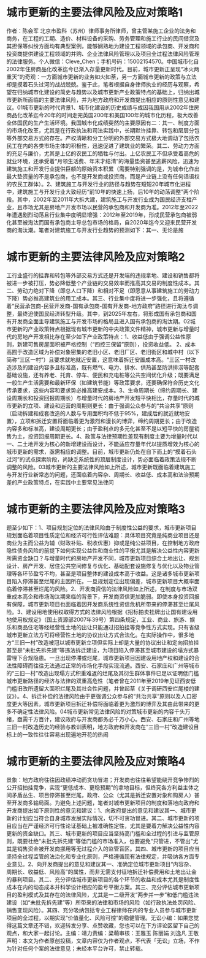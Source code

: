 # 城市更新的主要法律风险及应对策略1

作者：陈会军 北京市盈科（苏州）律师事务所律师，曾主管某施工企业的法务和商务，在工程的工期、造价、材料设备的采购、劳务管理和施工行业的民间借贷及其担保等纠纷方面均有典型案例，能够娴熟地为建设工程领域的承包商、开发商和投资商提供建设工程领域的并购、企业法律风险管理以及项目全过程法律风险管理的法律服务。个人微信：Cleve_Chen；手机号码：15002154570。中国城市化自2002年住房商品化改革迄今已渐入存量更新时代。目前，城市更新正呈现“冰火两重天”的奇观：一方面城市更新的业务如火如荼，另一方面城市更新的政策与立法却是摸着石头过河的战战兢兢。鉴于此，笔者根据自身律师执业的经历与观察，希望在归纳城市化建设的简史与趋势以及城市更新产业政策特点的基础上，归纳出城市更新所面临的主要法律风险，并为地方政府和开发商提出相应的原则性意见和建议。01城市更新的时代背景1、城市化建设的历史成绩与成因我国用从2002年住房商品化改革迄今20年的时间走完英国200年和美国100年的城市化历程，极大改善全体国民的生产生活环境。我国城市化成绩斐然的主要原因有二：其一、制度方面的市场化改革，尤其是在行政执法和司法实践中，长期默许挂靠、转包和层层分包等外部交易方式的存在。产权清晰和分工分明的外部交易方式极大地调动了包括农民工在内的各类市场主体的积极性，迅速促进了建筑业的繁荣。其二、劳动力方面的充足与廉价，尤其是上亿的农民工的牺牲与付出。上亿农民工不但承受着高危的就业环境，还承受着“月领生活费、年末才结清”的海量垫资甚至逃薪风险，迅速为建筑施工和开发行业提供巨额的原始资本积累（需要特别强调的是，为城市化作出最大垫资量的不是承包商，也不是开发商或投资商，而是产业链上没有任何话语权的农民工群体）。2、建筑施工与开发行业的路径与趋势在短短20年城市化进程中，建筑施工与开发行业大致经历“前10年的快速上扬，后10年的动荡调整”两个阶段。其中，2002年至2011年大拆大建，建筑施工与开发行业成为国民经济支柱产业，且市场尤其是房地产开发市场以民营的承包商和开发商为准。2012年至2022年遭遇剧烈动荡且行业集中度明显增强：2012年至2019年，形成民营承包商被弱化甚至被淘汰而国有承包商主导总包市场的格局，自2020年迄今又迎来民营开发商的淘汰潮。笔者对建筑施工与开发行业趋势的预测如下：其一、无论是施

# 城市更新的主要法律风险及应对策略2

工行业盛行的挂靠和转包等外部交易方式还是开发端的违规拿地、建设和销售都将被进一步被打压，势必降低整个产业链的交易效率而推高其交易的制度性成本。其二、劳动力绝对下降（即总人口下降）和相对不足（即愿意从事建筑施工的劳动力下降）势必推高建筑业的用工成本。其三、行业集中度将进一步强化，且将遵循着“民营承包商-民营开发商-国有承包商-国有开发商-地方政府”路径进行淘汰与调整，最终迫使国民经济转型升级。其中，到2025年左右，将形成国有承包商和国有开发商全面主导建筑施工与开发市场的格局且进入国有承包商的淘汰期。02城市更新的产业政策特点根据现有城市更新的中央政策文件精神，城市更新与增量时代的房地产开发相比存在至少如下产业政策特点：1、收益低由于强调公益性原则，新建可售房屋面积被严格控制（“四控三保留”原则），投资收益低。 2、成本高囿于改造区域为补偿对象密集的老旧小区、老旧厂区、老旧街区和城中村（以下简称“三区一村”）且要求就地就近安置，这意味着拆迁安置成本高。“三区一村改造涉及的建设内容多且标准高，既有燃气、电力、排水、供热甚至防洪排涝等配套基础设施，还有养老、托育、停车、便民和充电桩等公共空间优化升级；既要满足一般生产生活需要和最新环保（如建筑节能）等政策要求，还要确保符合历史文化传承要求，这些内容和要求势必推高建安成本。3、生命周期长（缔约周期长、建设周期长和投资回报周期长）与增量时代的房地产开发短平快相比，存量时代的城市更新的立项、建设和运营的周期则更长：由于强调公众参与的“共治共享”原则（启动拆建和成套改造的人数与专用面积均不低于95%，建成后的就近就地安置），立项和拆迁安置将面临着更为激烈和漫长的博弈，缔约周期更长；由于改造内容多和标准高，建设周期更长；由于盈利点的多元化甚至不是以短平快的房屋销售为主，投资回报周期更长。4、政策与法律预期性差现有制度主要为增量时代以一、二土地开发为核心的新增建设而设计，不能适应存量年代以提质增效为核心的城市更新的需求，亟需相应的调整。目前，城市更新仍处在自下而上的“摸着石头过河”的试点探索阶段，尚缺乏系统性的顶层制度设计，势必面临着政策法规不断调整的风险。03城市更新的主要法律风险如上所述，城市更新既面临着建筑施工与开发行业新常态的问题，还面临着内容杂、周期长、收益低、成本高和法治预期差的产业政策特点，在实践中主要常见法律问

# 城市更新的主要法律风险及应对策略3

题至少如下：1、项目规划定位的法律风险由于制度性公益的要求，城市更新项目规划面临着项目性质定位和经济可行性评估难题：具体项目究竟是纯商业项目还是商业为主而公益为辅（财政补贴、税收优惠）抑或是纯公益项目，在控制地方政府隐性债务风险的前提下如何实现公益性和商业性的平衡尤其是解决公益性内容更新所需资金缺口？与增量时代的房地产开发不同，城市更新项目综合土地出让、规划设计、房产开发、居住公共空间修复与优化、基础配套设施修复与优化以及物业管理等各环节盈亏不均，甚至是项目整体的建设成本高于收益。这是诸多城市更新项目陷入停滞甚至烂尾的主因所在。一旦规划定位出现偏差，城市更新项目大概率面临着停滞甚至烂尾的风险。2、开发商资信的法律风险如上所述，在制度与市场双重成本高企和市场淘汰期来临的背景下，开发商资信更加脆弱。即使本身投资回报有保障，城市更新项目也面临着因开发商系统性资信危机所带来的停滞甚至烂尾风险。3、建设用地使用权取得方式的法律风险根据《招标拍卖挂牌出让国有建设用地使用权规定》（国土资源部2007年39号）第四条规定，工业、商业、旅游、娱乐和商品住宅等经经营性土地的出让只能通过招拍挂等竞争性方式实现。只有省级城市更新立法方可将经营性土地的协议出让方式合法化。在实际操作中，很多地方“三旧一村”改造被冠以城市更新立项但实际上却是大量的协议出让和定向招拍挂甚至是“未批先拆先建”等违法拆迁建设，为项目陷入停滞甚至城市建设的塌方式暴雷埋下合规隐患。一旦出现停滞或烂尾，城市更新项目因建设用地产权和建设的合法性障碍而往往无法通过正常的市场化手段实现流通。西安、石家庄和广州等城市的“三旧一村”改造出现塌方式积重难返的烂尾及其衍生群体事件已足以证明低门槛城市更新路径的经济与法律的双重高危性（笔者曾在2011年至2019年见证西安低门槛旧改所遗留大面积烂尾及其社会性问题，并曾起草《关于调研西安烂尾楼的建议》）。4、拆迁补偿的法律风险由于更强调公众参与的“共治共享”原则以及人口密度更大等因素，城市更新项目拆迁补偿将面临着更为激烈的博弈及其由此带来的更多不确定性法律风险。04城市更新常见法律风险的对策城市更新的内容千头万绪，亟需千方百计，建议政府与开发商都务必千万小心。西安、石家庄和广州等地三旧一村改造历史的经验与教训表明，地方政府和开发商在“三旧一村”改造建设目标上的一致性往往容易出现遍地开花的热闹

# 城市更新的主要法律风险及应对策略4

景象：地方政府往往因政绩冲动而贪功冒进；开发商也往往希望能绕开竞争惨烈的公开招拍挂竞争，实现“更低成本、更稳预期”的拿地目标，但终究各方利益主体之间矛盾丛生、项目停滞甚至烂尾，政府、公众（尤其是拆迁安置对象和购房人）甚至开发商多输局面。为避免上述问题，笔者对城市更新项目的制度和落地向政府和开发商提出如下原则性的意见和建议：1、向政府提出的意见和建议其一、城市更新的计划应当符合自身城市发展实际情况，切不可贪功冒进。其二、城市更新的项目应当在严谨经济可行性论证基础上被准确性定性，尤其是要着力解决公益性内容更新的资金缺口。其三、城市更新的项目应当坚持高门槛和全过程的引进与监管原则，既要杜绝“未批先拆先建”等低门槛的市场准入，也要避免“只管进，不管出”尤其是销售资金被开发商挪用等无过程介入的监管盲区。其四、城市更新的项目应当坚持全过程监管的法治化和专业化原则，严格遵循现有法律规定，并吸纳各方面专业意见。2、向开发商提出的意见和建议其一、准确定位城市更新项目“内容杂、周期长、收益低、风险高”的属性，而非无需支付征地拆迁补偿费用和土地出让金的暴利项目。其二、充分评估城市更新项目的各个环节的收益和成本尤其是制度性成本在内的动态成本并科学设计相应的盈亏平衡方案。其三、充分评估城市更新项目的盈利模式及其存在的法律风险，尤其是一二级开发“两步并一步”和低门槛违法建设（如“未批先拆先建”等）所带来的法律和市场的风险（如行政执法处罚风险、销售变现风险）。其四、充分吸纳包括专业工程律师在内的专业人员参与城市更新项目的全过程，以期实现“价值量化、风险可控”的稳健管理。无讼小编：如果您觉得这篇文章还不错，欢迎转发分享、点赞收藏，您也可以在下方评论区留下自己的观点，和大家一起讨论。主编：靖力责编：梁萌审核：王雅玉 陈丽娟 刘逸凡 王敬声明：本文为作者原创投稿，文章内容仅为作者观点，不代表「无讼」立场，不作为针对任何个案的法律意见；未经本平台许可，禁止转载。


